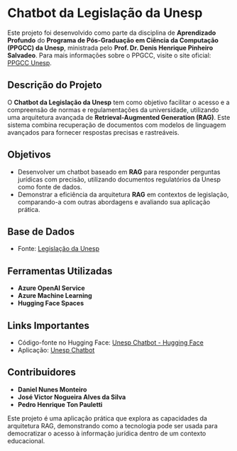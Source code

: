 # Chatbot da Legislação da Unesp

Este projeto foi desenvolvido como parte da disciplina de **Aprendizado Profundo** do **Programa de Pós-Graduação em Ciência da Computação (PPGCC) da Unesp**, ministrada pelo **Prof. Dr. Denis Henrique Pinheiro Salvadeo**. Para mais informações sobre o PPGCC, visite o site oficial: [PPGCC Unesp]([https://www.ibilce.unesp.br/#!/pos-graduacao/ciencia-da-computacao/](https://www.ibilce.unesp.br/#!/pos-graduacao/programas-de-pos-graduacao/ciencia-da-computacao)).

## Descrição do Projeto
O **Chatbot da Legislação da Unesp** tem como objetivo facilitar o acesso e a compreensão de normas e regulamentações da universidade, utilizando uma arquitetura avançada de **Retrieval-Augmented Generation (RAG)**. Este sistema combina recuperação de documentos com modelos de linguagem avançados para fornecer respostas precisas e rastreáveis.

## Objetivos
- Desenvolver um chatbot baseado em **RAG** para responder perguntas jurídicas com precisão, utilizando documentos regulatórios da Unesp como fonte de dados.
- Demonstrar a eficiência da arquitetura **RAG** em contextos de legislação, comparando-a com outras abordagens e avaliando sua aplicação prática.

## Base de Dados
- Fonte: [Legislação da Unesp](https://sistemas.unesp.br/legislacao-web/)

## Ferramentas Utilizadas
- **Azure OpenAI Service**
- **Azure Machine Learning**
- **Hugging Face Spaces**

## Links Importantes
- Código-fonte no Hugging Face: [Unesp Chatbot - Hugging Face](https://huggingface.co/spaces/UnespChatbot/unesp-legislation-chatbot/tree/main)
- Aplicação: [Unesp Chatbot](https://unesp-chatbot.github.io/legislation-chatbot/)

## Contribuidores
- **Daniel Nunes Monteiro**
- **José Victor Nogueira Alves da Silva**
- **Pedro Henrique Ton Pauletti**

Este projeto é uma aplicação prática que explora as capacidades da arquitetura RAG, demonstrando como a tecnologia pode ser usada para democratizar o acesso à informação jurídica dentro de um contexto educacional.
